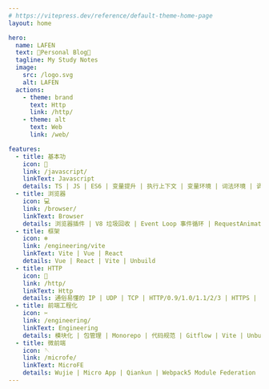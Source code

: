 ```yaml
---
# https://vitepress.dev/reference/default-theme-home-page
layout: home

hero:
  name: LAFEN
  text: 🍒Personal Blog🍒
  tagline: My Study Notes
  image:
    src: /logo.svg
    alt: LAFEN
  actions:
    - theme: brand
      text: Http
      link: /http/
    - theme: alt
      text: Web
      link: /web/

features:
  - title: 基本功
    icon: 📝
    link: /javascript/
    linkText: Javascript
    details: TS | JS | ES6 | 变量提升 | 执行上下文 | 变量环境 | 词法环境 | 调用栈 | 作用域 | 作用域链 | 词法作用域 | 闭包 | This
  - title: 浏览器
    icon: 💻
    link: /browser/
    linkText: Browser
    details: 浏览器插件 | V8 垃圾回收 | Event Loop 事件循环 | RequestAnimationFrame/RequestIdleCallback | Session 多标签共享 | Fabric | 表单设计器
  - title: 框架
    icon: ❄️
    link: /engineering/vite
    linkText: Vite | Vue | React
    details: Vue | React | Vite | Unbuild
  - title: HTTP
    icon: 🚀
    link: /http/
    linkText: Http
    details: 通俗易懂的 IP | UDP | TCP | HTTP/0.9/1.0/1.1/2/3 | HTTPS | HTTP 缓存 | XSS/CSRF 攻击防护 | TCP 握手挥手 | 输入 URL 到页面展示过程
  - title: 前端工程化
    icon: ✂️
    link: /engineering/
    linkText: Engineering
    details: 模块化 | 包管理 | Monorepo | 代码规范 | Gitflow | Vite | Unbuild | Cli 脚手架
  - title: 微前端
    icon: 🪡
    link: /microfe/
    linkText: MicroFE
    details: Wujie | Micro App | Qiankun | Webpack5 Module Federation
---
```

